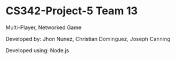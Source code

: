 # CS342-Project-5 Team 13
Multi-Player, Networked Game

Developed by: Jhon Nunez, Christian Dominguez, Joseph Canning 

Developed using: Node.js
